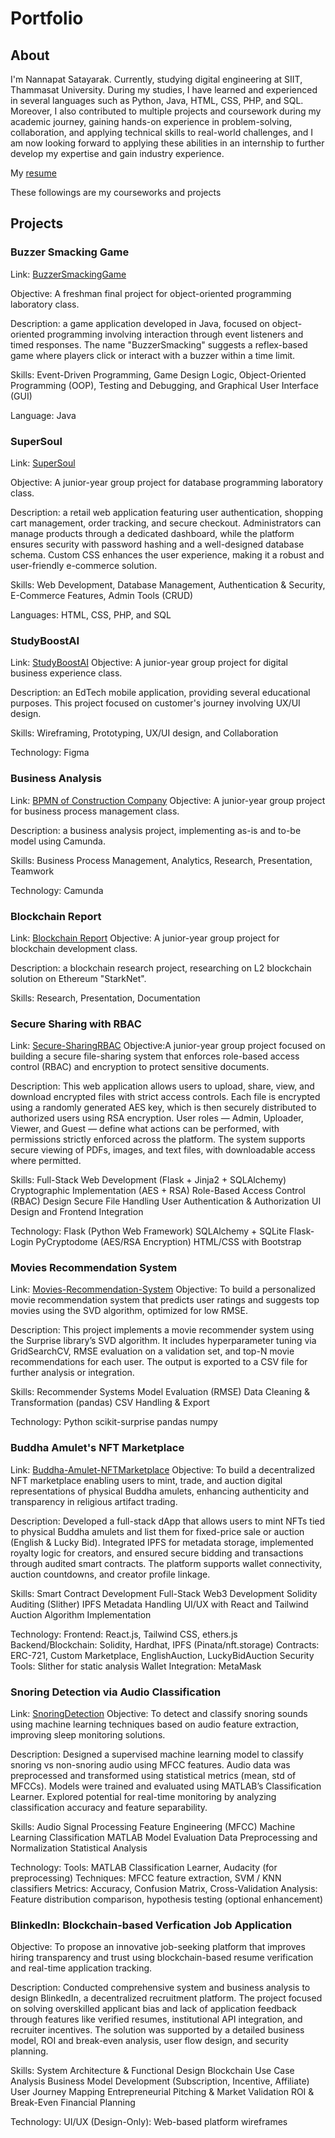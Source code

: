 # Portfolio
## About
I'm Nannapat Satayarak. Currently, studying digital engineering at SIIT, Thammasat University. During my studies, I have learned and experienced in several languages such as Python, Java, HTML, CSS, PHP, and SQL. Moreover, I also contributed to multiple projects and coursework during my academic journey, gaining hands-on experience in problem-solving, collaboration, and applying technical skills to real-world challenges, and I am now looking forward to applying these abilities in an internship to further develop my expertise and gain industry experience.

My [resume](https://github.com/nannapat333/Resume/blob/main/updated_resume.pdf)

These followings are my courseworks and projects

## Projects
### Buzzer Smacking Game
Link: [BuzzerSmackingGame](https://github.com/nannapat333/BuzzerSmackingGame/tree/main)

Objective: A freshman final project for object-oriented programming laboratory class.

Description: a game application developed in Java, focused on object-oriented programming involving interaction through event listeners  and timed responses. The name "BuzzerSmacking" suggests a reflex-based game where players click or interact with a buzzer within a time limit.

Skills: Event-Driven Programming, Game Design Logic, Object-Oriented Programming (OOP), Testing and Debugging, and Graphical User Interface (GUI)

Language: Java

### SuperSoul
Link: [SuperSoul](https://github.com/nannapat333/SuperSoul)

Objective: A junior-year group project for database programming laboratory class.

Description: a retail web application featuring user authentication, shopping cart management, order tracking, and secure checkout. Administrators can manage products through a dedicated dashboard, while the platform ensures security with password hashing and a well-designed database schema. Custom CSS enhances the user experience, making it a robust and user-friendly e-commerce solution.

Skills: Web Development, Database Management, Authentication & Security, E-Commerce Features, Admin Tools (CRUD)

Languages: HTML, CSS, PHP, and SQL

### StudyBoostAI
Link: [StudyBoostAI](https://www.figma.com/design/68KOAQahfZxeo9f8Aw4IoZ/Appication-Project?m=auto&t=hPdyq84VAIH9x7XJ-6)
Objective: A junior-year group project for digital business experience class.

Description: an EdTech mobile application, providing several educational purposes. This project focused on customer's journey involving UX/UI design.

Skills: Wireframing, Prototyping, UX/UI design, and Collaboration

Technology: Figma

### Business Analysis
Link: [BPMN of Construction Company](https://github.com/nannapat333/Business-Analysis)
Objective: A junior-year group project for business process management class.

Description: a business analysis project, implementing as-is and to-be model using Camunda.

Skills: Business Process Management, Analytics, Research, Presentation, Teamwork

Technology: Camunda

### Blockchain Report
Link: [Blockchain Report](https://github.com/nannapat333/Blockchain-Report/blob/main/report.pdf)
Objective: A junior-year group project for blockchain development class.

Description: a blockchain research project, researching on L2 blockchain solution on Ethereum "StarkNet".

Skills: Research, Presentation, Documentation

### Secure Sharing with RBAC
Link: [Secure-SharingRBAC](https://github.com/nannapat333/secure-sharing-RBAC)
Objective:A junior-year group project focused on building a secure file-sharing system that enforces role-based access control (RBAC) and encryption to protect sensitive documents.

Description:
This web application allows users to upload, share, view, and download encrypted files with strict access controls. Each file is encrypted using a randomly generated AES key, which is then securely distributed to authorized users using RSA encryption. User roles — Admin, Uploader, Viewer, and Guest — define what actions can be performed, with permissions strictly enforced across the platform. The system supports secure viewing of PDFs, images, and text files, with downloadable access where permitted.

Skills:
Full-Stack Web Development (Flask + Jinja2 + SQLAlchemy)
Cryptographic Implementation (AES + RSA)
Role-Based Access Control (RBAC) Design
Secure File Handling
User Authentication & Authorization
UI Design and Frontend Integration

Technology:
Flask (Python Web Framework)
SQLAlchemy + SQLite
Flask-Login
PyCryptodome (AES/RSA Encryption)
HTML/CSS with Bootstrap

### Movies Recommendation System
Link: [Movies-Recommendation-System](https://github.com/nannapat333/movie-recommender-svd)
Objective: To build a personalized movie recommendation system that predicts user ratings and suggests top movies using the SVD algorithm, optimized for low RMSE.

Description:
This project implements a movie recommender system using the Surprise library’s SVD algorithm. It includes hyperparameter tuning via GridSearchCV, RMSE evaluation on a validation set, and top-N movie recommendations for each user. The output is exported to a CSV file for further analysis or integration.

Skills:
Recommender Systems
Model Evaluation (RMSE)
Data Cleaning & Transformation (pandas)
CSV Handling & Export

Technology:
Python
scikit-surprise
pandas
numpy

### Buddha Amulet's NFT Marketplace
Link: [Buddha-Amulet-NFTMarketplace](https://github.com/nannapat333/buddhaNFT)
Objective: To build a decentralized NFT marketplace enabling users to mint, trade, and auction digital representations of physical Buddha amulets, enhancing authenticity and transparency in religious artifact trading.

Description: 
Developed a full-stack dApp that allows users to mint NFTs tied to physical Buddha amulets and list them for fixed-price sale or auction (English & Lucky Bid). Integrated IPFS for metadata storage, implemented royalty logic for creators, and ensured secure bidding and transactions through audited smart contracts. The platform supports wallet connectivity, auction countdowns, and creator profile linkage.

Skills:
Smart Contract Development
Full-Stack Web3 Development
Solidity Auditing (Slither)
IPFS Metadata Handling
UI/UX with React and Tailwind
Auction Algorithm Implementation

Technology:
Frontend: React.js, Tailwind CSS, ethers.js
Backend/Blockchain: Solidity, Hardhat, IPFS (Pinata/nft.storage)
Contracts: ERC-721, Custom Marketplace, EnglishAuction, LuckyBidAuction
Security Tools: Slither for static analysis
Wallet Integration: MetaMask

### Snoring Detection via Audio Classification
Link: [SnoringDetection](https://github.com/nannapat333/SnoringDetection)
Objective: To detect and classify snoring sounds using machine learning techniques based on audio feature extraction, improving sleep monitoring solutions.

Description:
Designed a supervised machine learning model to classify snoring vs non-snoring audio using MFCC features. Audio data was preprocessed and transformed using statistical metrics (mean, std of MFCCs). Models were trained and evaluated using MATLAB’s Classification Learner. Explored potential for real-time monitoring by analyzing classification accuracy and feature separability.

Skills:
Audio Signal Processing
Feature Engineering (MFCC)
Machine Learning Classification
MATLAB Model Evaluation
Data Preprocessing and Normalization
Statistical Analysis

Technology:
Tools: MATLAB Classification Learner, Audacity (for preprocessing)
Techniques: MFCC feature extraction, SVM / KNN classifiers
Metrics: Accuracy, Confusion Matrix, Cross-Validation
Analysis: Feature distribution comparison, hypothesis testing (optional enhancement)

### BlinkedIn: Blockchain-based Verfication Job Application
Objective: To propose an innovative job-seeking platform that improves hiring transparency and trust using blockchain-based resume verification and real-time application tracking.

Description:
Conducted comprehensive system and business analysis to design BlinkedIn, a decentralized recruitment platform. The project focused on solving overskilled applicant bias and lack of application feedback through features like verified resumes, institutional API integration, and recruiter incentives. The solution was supported by a detailed business model, ROI and break-even analysis, user flow design, and security planning.

Skills:
System Architecture & Functional Design
Blockchain Use Case Analysis
Business Model Development (Subscription, Incentive, Affiliate)
User Journey Mapping
Entrepreneurial Pitching & Market Validation
ROI & Break-Even Financial Planning

Technology:
UI/UX (Design-Only): Web-based platform wireframes
